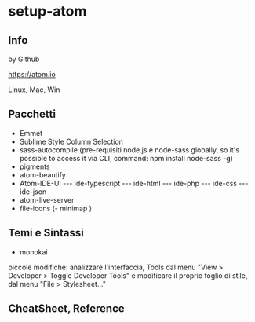 # setup-atom

## Info
by Github

https://atom.io

Linux, Mac, Win

## Pacchetti

- Emmet
- Sublime Style Column Selection
- sass-autocompile (pre-requisiti node.js e node-sass globally, so it's possible to access it via CLI, command: npm install node-sass -g)
- pigments
- atom-beautify
- Atom-IDE-UI
--- ide-typescript
--- ide-html
--- ide-php
--- ide-css
--- ide-json
- atom-live-server
- file-icons
(- minimap )




## Temi e Sintassi

- monokai

piccole modifiche: analizzare l'interfaccia, Tools dal menu "View > Developer > Toggle Developer Tools" e modificare il proprio foglio di stile, dal menu "File > Stylesheet..."



## CheatSheet, Reference
